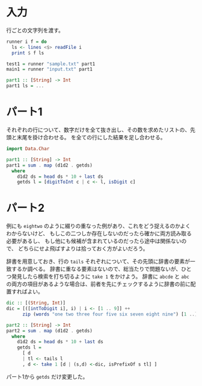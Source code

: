 # 入力

行ごとの文字列を渡す。

```haskell
runner i f = do
  ls <- lines <$> readFile i
  print $ f ls

test1 = runner "sample.txt" part1
main1 = runner "input.txt" part1

part1 :: [String] -> Int
part1 ls = ...
```

# パート1

それぞれの行について、数字だけを全て抜き出し、その数を求めたリストの、先頭と末尾を掛け合わせる。
を全ての行にした結果を足し合わせる。

```haskell
import Data.Char

part1 :: [String] -> Int
part1 = sum . map (d1d2 . getds)
  where
    d1d2 ds = head ds * 10 + last ds
    getds l = [digitToInt c | c <- l, isDigit c]
```

# パート2

例にも `eightwo` のように綴りの重なった例があり、これをどう捉えるのかよくわからないけど、
もしこの二つしか存在しないのだったら確かに両方読み取る必要があるし、
もし他にも候補が含まれているのだったら途中は関係ないので、
どちらにせよ飛ばすよりは拾っておく方がよいだろう。

辞書を用意しておき、行の `tails` それぞれについて、その先頭に辞書の要素が一致するか調べる。
辞書に重なる要素はないので、総当たりで問題ないが、ひとつ発見したら検索を打ち切るように `take 1` をかけよう。
辞書に `abcde` と `abc` の両方の項目があるような場合は、前者を先にチェックするように辞書の前に配置すればよい。

```haskell
dic :: [(String, Int)]
dic = [([intToDigit i], i) | i <- [1 .. 9]] ++
      zip (words "one two three four five six seven eight nine") [1 ..]

part2 :: [String] -> Int
part2 = sum . map (d1d2 . getds)
  where
    d1d2 ds = head ds * 10 + last ds
    getds l =
      [ d
      | tl <- tails l
      , d <- take 1 [d | (s,d) <-dic, isPrefixOf s tl] ]
```

パート1から `getds` だけ変更した。
